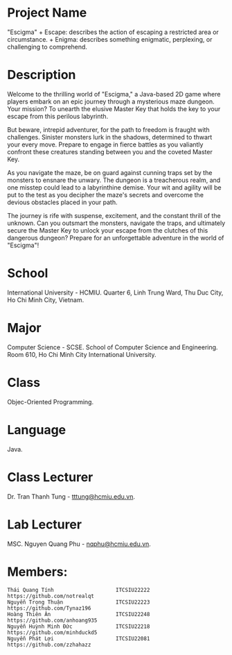 # Project Name
"Escigma"
    + Escape: describes the action of escaping a restricted area or circumstance.
    + Enigma: describes something enigmatic, perplexing, or challenging to comprehend.
    
# Description
Welcome to the thrilling world of "Escigma," a Java-based 2D game where players embark on an epic journey through a mysterious maze dungeon. Your mission? To unearth the elusive Master Key that holds the key to your escape from this perilous labyrinth.

But beware, intrepid adventurer, for the path to freedom is fraught with challenges. Sinister monsters lurk in the shadows, determined to thwart your every move. Prepare to engage in fierce battles as you valiantly confront these creatures standing between you and the coveted Master Key.

As you navigate the maze, be on guard against cunning traps set by the monsters to ensnare the unwary. The dungeon is a treacherous realm, and one misstep could lead to a labyrinthine demise. Your wit and agility will be put to the test as you decipher the maze's secrets and overcome the devious obstacles placed in your path.

The journey is rife with suspense, excitement, and the constant thrill of the unknown. Can you outsmart the monsters, navigate the traps, and ultimately secure the Master Key to unlock your escape from the clutches of this dangerous dungeon? Prepare for an unforgettable adventure in the world of "Escigma"!

# School
International University - HCMIU.
Quarter 6, Linh Trung Ward, Thu Duc City, Ho Chi Minh City, Vietnam.

# Major
Computer Science - SCSE.
School of Computer Science and Engineering.
Room 610, Ho Chi Minh City International University.

# Class
Objec-Oriented Programming.

# Language
Java.

# Class Lecturer
Dr. Tran Thanh Tung - tttung@hcmiu.edu.vn.

#  Lab Lecturer
MSC. Nguyen Quang Phu - nqphu@hcmiu.edu.vn.

# Members:
    Thái Quang Tính                    ITCSIU22222        https://github.com/notrealqt
    Nguyễn Trọng Thuận                 ITCSIU22223        https://github.com/Tynaz196
    Hoàng Thiên Ân                     ITCSIU22248        https://github.com/anhoang935
    Nguyễn Huỳnh Minh Đức              ITCSIU22218        https://github.com/minhduckd5
    Nguyễn Phát Lợi                    ITCSIU22081        https://github.com/zzhahazz
